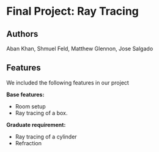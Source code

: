 # Final Project: Ray Tracing

## Authors
Aban Khan, Shmuel Feld, Matthew Glennon, Jose Salgado

## Features
We included the following features in our project <br> 

**Base features:** 
- Room setup 
- Ray tracing of a box. 

**Graduate requirement:** 

- Ray tracing of a cylinder
- Refraction